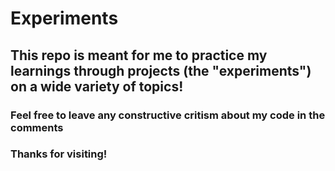 # Experiments

## This repo is meant for me to practice my learnings through projects (the "experiments") on a wide variety of topics!
### Feel free to leave any constructive critism about my code in the comments
### Thanks for visiting!
